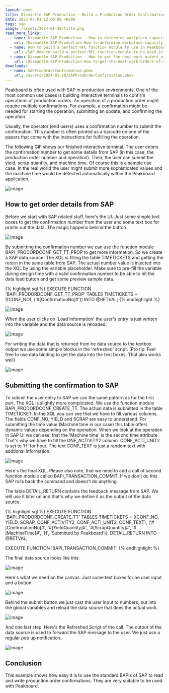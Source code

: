 ```yaml
---
layout: post
title: Dismantle SAP Production - Build a Production Order Confirmation Terminal with no code
date: 2023-03-01 12:00:00 +0200
tags: sap
image: /assets/2024-01-28/title.png
read_more_links:
  - name: Dismantle SAP Production - How to determine workplace capacity
    url: /Dismantle-SAP-Production-How-to-determine-workplace-capacity.html
  - name: How to build a perfect RFC function module to use in Peakboard
    url: /SAP-How-to-build-a-perfect-RFC-function-module-to-be-used-in-Peakboard.html
  - name: Dismantle SAP Production - How to get the next work orders of a workplace by using COOIS transaction
    url: /Dismantle-SAP-Production-How-to-get-the-next-work-orders-of-a-workplace-by-using-COOIS-transaction-in-Peakboard.html
downloads:
  - name: SAPProdOrderConfirmation.pbmx
    url: /assets/2024-01-28/SAPProdOrderConfirmation.pbmx
---
```


Peakboard is often used with SAP in production environments. One of the most common use cases is building interactive terminals to confirm operations of production orders. An operation of a production order might require multiple confirmations. For example, a confirmation might be needed for starting the operation, submitting an update, and confirming the operation.

Usually, the operator (end users) uses a confirmation number to submit the confirmation. This number is often printed as a barcode on one of the papers that come with the instructions for fulfilling the operation. 

The following GIF shows our finished interactive terminal. The user enters the confirmation number to get some details from SAP (in this case, the production order number and operation). Then, the user can submit the yield, scrap quantity, and machine time. Of course this is a sample use case. In the real world the user might submit more sophisticated values and the machine time would be detected automatically within the Peakboard application. 

![image](/assets/2024-01-28/result.gif)


## How to get order details from SAP

Before we start with SAP related stuff, here's the UI. Just some simple text boxes to get the confirmation number from the user and some text box for printin out the data. The magic happens behind the button.

![image](/assets/2024-01-28/005.png)

By submitting the confirmation number we can use the function module BAPI_PRODORDCONF_GET_TT_PROP to get more information. So we create a SAP data source. The XQL is filling the table TIMETICKETS and getting the return in the same table from SAP. The actual number value is injected into the XQL by using the variable placeholder. Make sure to pre-fill the variable during design time with a valid confirmation number to be able to hit the data load button and get some preview sample data.

{% highlight sql %}
EXECUTE FUNCTION 'BAPI_PRODORDCONF_GET_TT_PROP'
   TABLES
      TIMETICKETS = ((CONF_NO),
         ('#[ConfirmationNo]#'))
      INTO @RETVAL;
{% endhighlight %}

![image](/assets/2024-01-28/010.png)

When the user clicks on 'Load Information' the user's entry is just written into the variable and the data source is reloaded:

![image](/assets/2024-01-28/020.png)

For writing the data that is returned from he data source to the textbox output we use some simple blocks in the 'refreshed' script. (Pro tip: Feel free to use data binding to get the data into the text boxes. That also works well)

![image](/assets/2024-01-28/030.png)


## Submitting the confirmation to SAP

To submit the user entry to SAP we can the same pattern as for the first part. The XQL is slightly more complicated. We use the function module BAPI_PRODORDCONF_CREATE_TT. The actual data is submitted in the table TIMETICKET. In the XQL you can see that we have to fill various columns. The fields CONF_NO, YIELD and SCRAP are easy to understand. For submitting the time value (Machine time in our case) this table offers dynamic values depending on the operation. When we look at the operation in SAP UI we can see, that the 'Machine time' is the second time attribute. That's why we have to fill the ONF_ACTIVITY2 column. CONF_ACTI_UNIT2 is set to 'H' for hour. The text CONF_TEXT is just a random text with addtional information.

![image](/assets/2024-01-28/040.png)

Here's the final XQL. Please also note, that we need to add a call of second function module called BAPI_TRANSACTION_COMMIT. If we don't do this SAP rolls back the command and doesn't do anything.

The table DETAIL_RETURN contains the feedback message from SAP. We will use it later on and that's why we define it as the output of the data source.

{% highlight sql %}
EXECUTE FUNCTION 'BAPI_PRODORDCONF_CREATE_TT'
   TABLES
      TIMETICKETS = ((CONF_NO, YIELD, SCRAP, CONF_ACTIVITY2, CONF_ACTI_UNIT2, CONF_TEXT),
         ('#[ConfirmationNo]#', '#[YieldQuantity]#', '#[ScrapQuantity]#', 
            '#[MachineTime]#', 'H', 'Submitted by Peakboard')),
      DETAIL_RETURN INTO @RETVAL;

EXECUTE FUNCTION 'BAPI_TRANSACTION_COMMIT'
{% endhighlight %}

The final data source looks like this:

![image](/assets/2024-01-28/045.png)

Here's what we need on the canvas. Just some text boxes for he user input and a button.

![image](/assets/2024-01-28/050.png)

Behind the submit button we just cast the user input to numbers, put into the global variables and reload the data source that does the actual work.

![image](/assets/2024-01-28/060.png)

And one last step. Here's the Refreshed Script of the call. The output of the data source is used to forward the SAP message to the user. We just use a regular pop up notification.

![image](/assets/2024-01-28/070.png)

## Conclusion

This example shows how easy it is to use the standard BAPIs of SAP to read and write production order confirmations. They are very suitable to be used with Peakboard.

